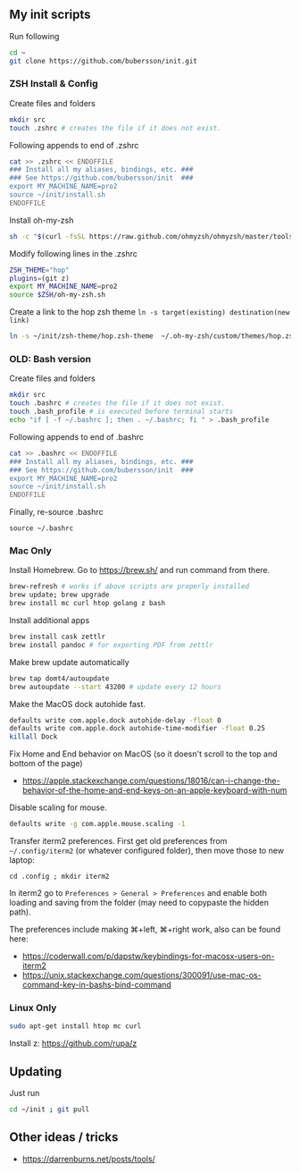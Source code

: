 ## My init scripts

Run following
```sh
cd ~
git clone https://github.com/bubersson/init.git
```

### ZSH Install & Config

Create files and folders
```sh
mkdir src
touch .zshrc # creates the file if it does not exist. 
```

Following appends to end of .zshrc
```sh
cat >> .zshrc << ENDOFFILE
### Install all my aliases, bindings, etc. ###
### See https://github.com/bubersson/init  ###
export MY_MACHINE_NAME=pro2
source ~/init/install.sh
ENDOFFILE
```

Install oh-my-zsh
```sh
sh -c "$(curl -fsSL https://raw.github.com/ohmyzsh/ohmyzsh/master/tools/install.sh)"
```

Modify following lines in the .zshrc
```sh
ZSH_THEME="hop"
plugins=(git z)
export MY_MACHINE_NAME=pro2
source $ZSH/oh-my-zsh.sh
```

Create a link to the hop zsh theme `ln -s target(existing) destination(new link)`
```sh
ln -s ~/init/zsh-theme/hop.zsh-theme  ~/.oh-my-zsh/custom/themes/hop.zsh-theme
```


### OLD: Bash version

Create files and folders
```sh
mkdir src
touch .bashrc # creates the file if it does not exist. 
touch .bash_profile # is executed before terminal starts
echo "if [ -f ~/.bashrc ]; then . ~/.bashrc; fi " > .bash_profile
```

Following appends to end of .bashrc
```sh
cat >> .bashrc << ENDOFFILE
### Install all my aliases, bindings, etc. ###
### See https://github.com/bubersson/init  ###
export MY_MACHINE_NAME=pro2
source ~/init/install.sh
ENDOFFILE
```

Finally, re-source .bashrc
```
source ~/.bashrc
```


### Mac Only

Install Homebrew.
Go to https://brew.sh/ and run command from there. 
```sh
brew-refresh # works if above scripts are properly installed
brew update; brew upgrade
brew install mc curl htop golang z bash
```

Install additional apps
```sh
brew install cask zettlr
brew install pandoc # for exporting PDF from zettlr
```

Make brew update automatically
```sh
brew tap domt4/autoupdate
brew autoupdate --start 43200 # update every 12 hours
```

Make the MacOS dock autohide fast.
```sh
defaults write com.apple.dock autohide-delay -float 0
defaults write com.apple.dock autohide-time-modifier -float 0.25
killall Dock
```

Fix Home and End behavior on MacOS (so it doesn't scroll to the top and bottom of the page)
* https://apple.stackexchange.com/questions/18016/can-i-change-the-behavior-of-the-home-and-end-keys-on-an-apple-keyboard-with-num

Disable scaling for mouse.
```sh
defaults write -g com.apple.mouse.scaling -1
```

Transfer iterm2 preferences. First get old preferences from `~/.config/iterm2` (or whatever configured folder), then move those to new laptop:
```
cd .config ; mkdir iterm2
```
In iterm2 go to `Preferences > General > Preferences` and enable both loading and saving from the folder (may need to copypaste the hidden path).

The preferences include making ⌘+left, ⌘+right work, also can be found here:
* https://coderwall.com/p/dapstw/keybindings-for-macosx-users-on-iterm2
* https://unix.stackexchange.com/questions/300091/use-mac-os-command-key-in-bashs-bind-command



### Linux Only
```sh
sudo apt-get install htop mc curl
```
Install z: https://github.com/rupa/z

## Updating

Just run 
```sh
cd ~/init ; git pull
```

## Other ideas / tricks
* https://darrenburns.net/posts/tools/

